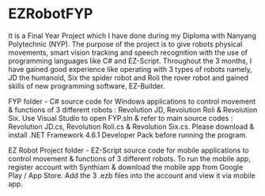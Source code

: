 # EZRobotFYP
It is a Final Year Project which I have done during my Diploma with Nanyang Polytechnic (NYP). The purpose of the project is to give robots physical movements, smart vision tracking and speech recognition with the use of programming languages like C# and EZ-Script. Throughout the 3 months, I have gained good experience like operating with 3 types of robots namely, JD the humanoid, Six the spider robot and Roli the rover robot and gained skills of new programming software, EZ-Builder.

FYP folder - C# source code for Windows applications to control movement & functions of 3 different robots : Revolution JD, Revolution Roli & Revolution Six. Use Visual Studio to open FYP.sln & refer to main source codes : Revolution JD.cs, Revolution Roli.cs & Revolution Six.cs. Please download & install .NET Framework 4.6.1 Developer Pack before running the program.

EZ Robot Project folder - EZ-Script source code for mobile applications to control movement & functions of 3 different robots. To run the mobile app, register account with Synthiam & download the mobile app from Google Play / App Store. Add the 3 .ezb files into the account and view it via mobile app.
